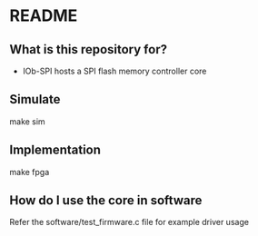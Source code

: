 # README #

## What is this repository for? ##

* IOb-SPI hosts a SPI flash memory controller core 

## Simulate

make sim

## Implementation

make fpga

## How do I use the core in software

Refer the software/test_firmware.c file for example driver usage

